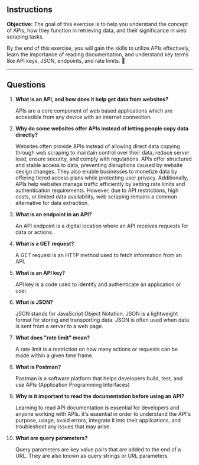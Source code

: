 ## **Instructions**  
**Objective:** The goal of this exercise is to help you understand the concept of APIs, how they function in retrieving data, and their significance in web scraping tasks.

By the end of this exercise, you will gain the skills to utilize APIs effectively, learn the importance of reading documentation, and understand key terms like API keys, JSON, endpoints, and rate limits. 🚀  

---

## **Questions**  
1. **What is an API, and how does it help get data from websites?**  

    APIs are a core component of web based applications which are accessible from any device with an internet connection.

2. **Why do some websites offer APIs instead of letting people copy data directly?**  

    Websites often provide APIs instead of allowing direct data copying through web scraping to maintain control over their data, reduce server load, ensure security, and comply with regulations. APIs offer structured and stable access to data, preventing disruptions caused by website design changes. They also enable businesses to monetize data by offering tiered access plans while protecting user privacy. Additionally, APIs help websites manage traffic efficiently by setting rate limits and authentication requirements. However, due to API restrictions, high costs, or limited data availability, web scraping remains a common alternative for data extraction.

3. **What is an endpoint in an API?**  

    An API endpoint is a digital location where an API receives requests for data or actions.

4. **What is a GET request?**  

    A GET request is an HTTP method used to fetch information from an API.

5. **What is an API key?**  

    API key is a code used to identify and authenticate an application or user.

6. **What is JSON?**  

    JSON stands for JavaScript Object Notation. JSON is a lightweight format for storing and transporting data. JSON is often used when data is sent from a server to a web page.

7. **What does "rate limit" mean?**  

    A rate limit is a restriction on how many actions or requests can be made within a given time frame.

8. **What is Postman?**  

    Postman is a software platform that helps developers build, test, and use APIs (Application Programming Interfaces)

9. **Why is it important to read the documentation before using an API?**  

    Learning to read API documentation is essential for developers and anyone working with APIs. it's essential in order to understand the API's purpose, usage, avoid errors, integrate it into their applications, and troubleshoot any issues that may arise.

10. **What are query parameters?**  

    Query parameters are key value pairs that are added to the end of a URL. They are also known as query strings or URL parameters.
